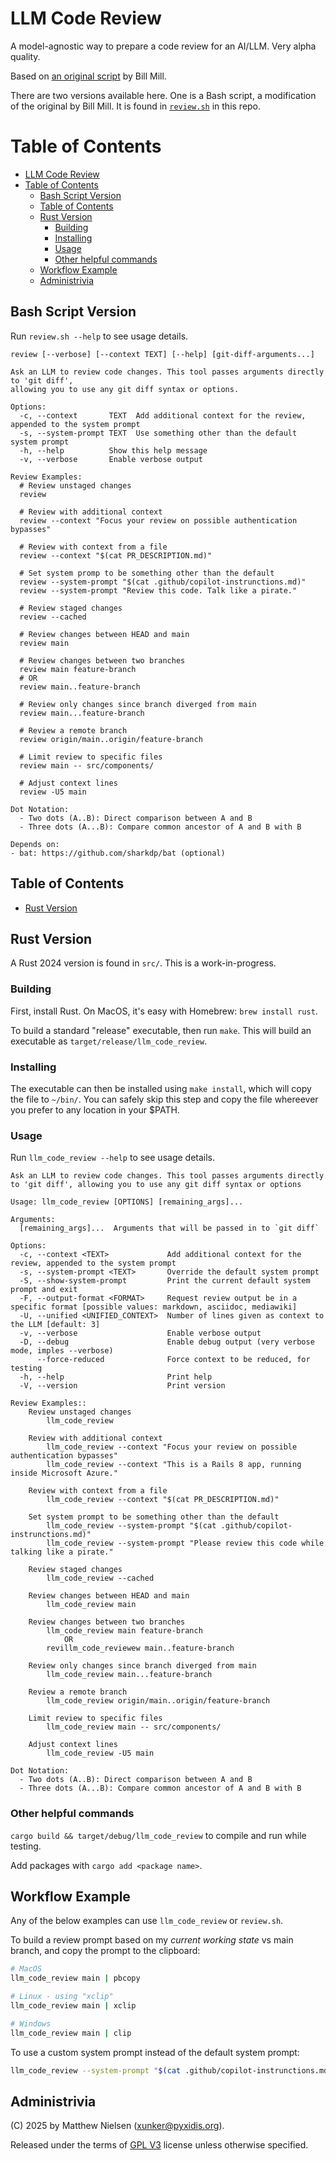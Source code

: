 
LLM Code Review
===============

A model-agnostic way to prepare a code review for an AI/LLM. Very alpha quality.

Based on [an original script](https://github.com/llimllib/personal_code/blob/master/homedir/.local/bin/review) by Bill Mill.


There are two versions available here. One is a Bash script, a modification of the original by Bill
Mill. It is found in [`review.sh`](/.review.sh) in this repo.

# Table of Contents

<!-- TOC -->

- [LLM Code Review](#llm-code-review)
- [Table of Contents](#table-of-contents)
  - [Bash Script Version](#bash-script-version)
  - [Table of Contents](#table-of-contents)
  - [Rust Version](#rust-version)
    - [Building](#building)
    - [Installing](#installing)
    - [Usage](#usage)
    - [Other helpful commands](#other-helpful-commands)
  - [Workflow Example](#workflow-example)
  - [Administrivia](#administrivia)

<!-- /TOC -->

## Bash Script Version

Run `review.sh --help` to see usage details.

```
review [--verbose] [--context TEXT] [--help] [git-diff-arguments...]

Ask an LLM to review code changes. This tool passes arguments directly to 'git diff',
allowing you to use any git diff syntax or options.

Options:
  -c, --context       TEXT  Add additional context for the review, appended to the system prompt
  -s, --system-prompt TEXT  Use something other than the default system prompt
  -h, --help          Show this help message
  -v, --verbose       Enable verbose output

Review Examples:
  # Review unstaged changes
  review

  # Review with additional context
  review --context "Focus your review on possible authentication bypasses"

  # Review with context from a file
  review --context "$(cat PR_DESCRIPTION.md)"

  # Set system promp to be something other than the default
  review --system-prompt "$(cat .github/copilot-instrunctions.md)"
  review --system-prompt "Review this code. Talk like a pirate."

  # Review staged changes
  review --cached

  # Review changes between HEAD and main
  review main

  # Review changes between two branches
  review main feature-branch
  # OR
  review main..feature-branch

  # Review only changes since branch diverged from main
  review main...feature-branch

  # Review a remote branch
  review origin/main..origin/feature-branch

  # Limit review to specific files
  review main -- src/components/

  # Adjust context lines
  review -U5 main

Dot Notation:
  - Two dots (A..B): Direct comparison between A and B
  - Three dots (A...B): Compare common ancestor of A and B with B

Depends on:
- bat: https://github.com/sharkdp/bat (optional)
```

## Table of Contents

- [Rust Version](#rust-version)

## Rust Version

A Rust 2024 version is found in `src/`. This is a work-in-progress.

### Building

First, install Rust. On MacOS, it's easy with Homebrew: `brew install rust`.

To build a standard "release" executable, then run `make`. This will build an executable as
`target/release/llm_code_review`.

### Installing

The executable can then be installed using `make install`, which will copy the file to `~/bin/`. You
can safely skip this step and copy the file whereever you prefer to any location in your $PATH.

### Usage

Run `llm_code_review --help` to see usage details.

```
Ask an LLM to review code changes. This tool passes arguments directly to 'git diff', allowing you to use any git diff syntax or options

Usage: llm_code_review [OPTIONS] [remaining_args]...

Arguments:
  [remaining_args]...  Arguments that will be passed in to `git diff`

Options:
  -c, --context <TEXT>             Add additional context for the review, appended to the system prompt
  -s, --system-prompt <TEXT>       Override the default system prompt
  -S, --show-system-prompt         Print the current default system prompt and exit
  -F, --output-format <FORMAT>     Request review output be in a specific format [possible values: markdown, asciidoc, mediawiki]
  -U, --unified <UNIFIED_CONTEXT>  Number of lines given as context to the LLM [default: 3]
  -v, --verbose                    Enable verbose output
  -D, --debug                      Enable debug output (very verbose mode, imples --verbose)
      --force-reduced              Force context to be reduced, for testing
  -h, --help                       Print help
  -V, --version                    Print version

Review Examples::
    Review unstaged changes
        llm_code_review

    Review with additional context
        llm_code_review --context "Focus your review on possible authentication bypasses"
        llm_code_review --context "This is a Rails 8 app, running inside Microsoft Azure."

    Review with context from a file
        llm_code_review --context "$(cat PR_DESCRIPTION.md)"

    Set system prompt to be something other than the default
        llm_code_review --system-prompt "$(cat .github/copilot-instrunctions.md)"
        llm_code_review --system-prompt "Please review this code while talking like a pirate."

    Review staged changes
        llm_code_review --cached

    Review changes between HEAD and main
        llm_code_review main

    Review changes between two branches
        llm_code_review main feature-branch
            OR
        revillm_code_reviewew main..feature-branch

    Review only changes since branch diverged from main
        llm_code_review main...feature-branch

    Review a remote branch
        llm_code_review origin/main..origin/feature-branch

    Limit review to specific files
        llm_code_review main -- src/components/

    Adjust context lines
        llm_code_review -U5 main

Dot Notation:
  - Two dots (A..B): Direct comparison between A and B
  - Three dots (A...B): Compare common ancestor of A and B with B
```

### Other helpful commands

`cargo build && target/debug/llm_code_review` to compile and run while testing.

Add packages with `cargo add <package name>`.

## Workflow Example

Any of the below examples can use `llm_code_review` or `review.sh`.

To build a review prompt based on my _current working state_ vs main branch, and copy the prompt to
the clipboard:

```bash
# MacOS
llm_code_review main | pbcopy

# Linux - using "xclip"
llm_code_review main | xclip

# Windows
llm_code_review main | clip
```

To use a custom system prompt instead of the default system prompt:

```bash
llm_code_review --system-prompt "$(cat .github/copilot-instrunctions.md)"
```

## Administrivia

(C) 2025 by Matthew Nielsen (xunker@pyxidis.org).

Released under the terms of [GPL
V3](https://www.gnu.org/licenses/gpl-3.0.en.html) license unless otherwise specified.